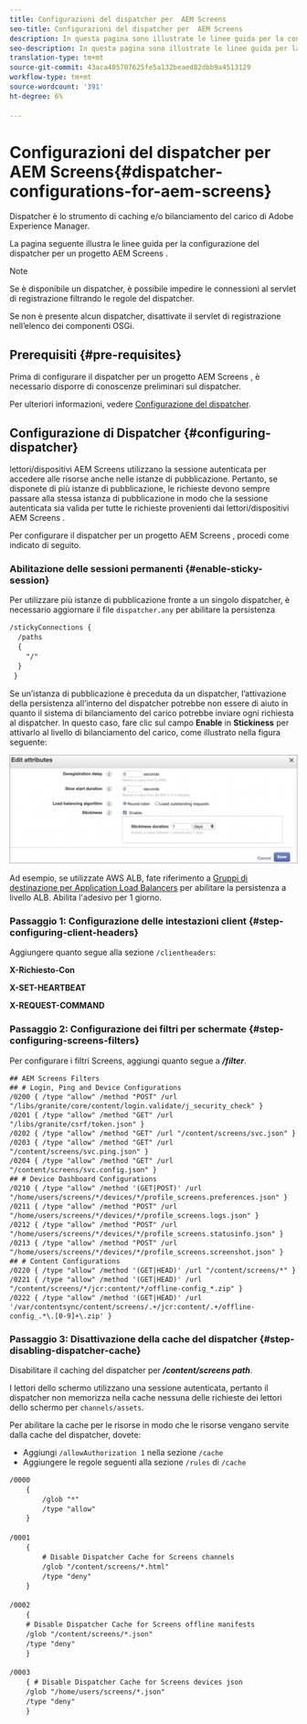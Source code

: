 ```yaml
---
title: Configurazioni del dispatcher per  AEM Screens
seo-title: Configurazioni del dispatcher per  AEM Screens
description: In questa pagina sono illustrate le linee guida per la configurazione del dispatcher per un progetto AEM Screens .
seo-description: In questa pagina sono illustrate le linee guida per la configurazione del dispatcher per un progetto AEM Screens .
translation-type: tm+mt
source-git-commit: 43aca405707625fe5a132beaed82dbb9a4513129
workflow-type: tm+mt
source-wordcount: '391'
ht-degree: 6%

---
```



# Configurazioni del dispatcher per  AEM Screens{#dispatcher-configurations-for-aem-screens}

Dispatcher è lo strumento di caching e/o bilanciamento del carico di Adobe Experience Manager.

La pagina seguente illustra le linee guida per la configurazione del dispatcher per un progetto AEM Screens .

>[!NOTE]
>
>Se è disponibile un dispatcher, è possibile impedire le connessioni al servlet di registrazione filtrando le regole del dispatcher.
>
>Se non è presente alcun dispatcher, disattivate il servlet di registrazione nell’elenco dei componenti OSGi.

## Prerequisiti {#pre-requisites}

Prima di configurare il dispatcher per un progetto AEM Screens , è necessario disporre di conoscenze preliminari sul dispatcher.

Per ulteriori informazioni, vedere [Configurazione del dispatcher](https://docs.adobe.com/content/help/it-IT/experience-manager-dispatcher/using/configuring/dispatcher-configuration.html).

## Configurazione di Dispatcher {#configuring-dispatcher}

 lettori/dispositivi AEM Screens utilizzano la sessione autenticata per accedere alle risorse anche nelle istanze di pubblicazione. Pertanto, se disponete di più istanze di pubblicazione, le richieste devono sempre passare alla stessa istanza di pubblicazione in modo che la sessione autenticata sia valida per tutte le richieste provenienti dai lettori/dispositivi AEM Screens .

Per configurare il dispatcher per un progetto AEM Screens , procedi come indicato di seguito.

### Abilitazione delle sessioni permanenti {#enable-sticky-session}

Per utilizzare più istanze di pubblicazione fronte a un singolo dispatcher, è necessario aggiornare il file `dispatcher.any` per abilitare la persistenza

```xml
/stickyConnections {
  /paths
  {
    "/"
  }
 }
```

Se un’istanza di pubblicazione è preceduta da un dispatcher, l’attivazione della persistenza all’interno del dispatcher potrebbe non essere di aiuto in quanto il sistema di bilanciamento del carico potrebbe inviare ogni richiesta al dispatcher. In questo caso, fare clic sul campo **Enable** in **Stickiness** per attivarlo al livello di bilanciamento del carico, come illustrato nella figura seguente:

![immagine](/help/user-guide/assets/dispatcher/dispatcher-enable.png)

Ad esempio, se utilizzate AWS ALB, fate riferimento a [Gruppi di destinazione per Application Load Balancers](https://docs.aws.amazon.com/elasticloadbalancing/latest/application/load-balancer-target-groups.html) per abilitare la persistenza a livello ALB. Abilita l&#39;adesivo per 1 giorno.

### Passaggio 1: Configurazione delle intestazioni client {#step-configuring-client-headers}

Aggiungere quanto segue alla sezione `/clientheaders`:

**X-Richiesto-Con**

**X-SET-HEARTBEAT**

**X-REQUEST-COMMAND**

### Passaggio 2: Configurazione dei filtri per schermate {#step-configuring-screens-filters}

Per configurare i filtri Screens, aggiungi quanto segue a ***/filter***.

```
## AEM Screens Filters
## # Login, Ping and Device Configurations
/0200 { /type "allow" /method "POST" /url "/libs/granite/core/content/login.validate/j_security_check" }
/0201 { /type "allow" /method "GET" /url "/libs/granite/csrf/token.json" }
/0202 { /type "allow" /method "GET" /url "/content/screens/svc.json" }
/0203 { /type "allow" /method "GET" /url "/content/screens/svc.ping.json" }
/0204 { /type "allow" /method "GET" /url "/content/screens/svc.config.json" }
## # Device Dashboard Configurations
/0210 { /type "allow" /method '(GET|POST)' /url "/home/users/screens/*/devices/*/profile_screens.preferences.json" }
/0211 { /type "allow" /method "POST" /url "/home/users/screens/*/devices/*/profile_screens.logs.json" }
/0212 { /type "allow" /method "POST" /url "/home/users/screens/*/devices/*/profile_screens.statusinfo.json" }
/0213 { /type "allow" /method "POST" /url "/home/users/screens/*/devices/*/profile_screens.screenshot.json" }
## # Content Configurations
/0220 { /type "allow" /method '(GET|HEAD)' /url "/content/screens/*" }
/0221 { /type "allow" /method '(GET|HEAD)' /url "/content/screens/*/jcr:content/*/offline-config_*.zip" }
/0222 { /type "allow" /method '(GET|HEAD)' /url '/var/contentsync/content/screens/.+/jcr:content/.+/offline-config_.*\.[0-9]+\.zip' }
```

### Passaggio 3: Disattivazione della cache del dispatcher {#step-disabling-dispatcher-cache}

Disabilitare il caching del dispatcher per ***/content/screens path***.

I lettori dello schermo utilizzano una sessione autenticata, pertanto il dispatcher non memorizza nella cache nessuna delle richieste dei lettori dello schermo per `channels/assets`.

Per abilitare la cache per le risorse in modo che le risorse vengano servite dalla cache del dispatcher, dovete:

* Aggiungi `/allowAuthorization 1` nella sezione `/cache`
* Aggiungere le regole seguenti alla sezione `/rules` di `/cache`

```xml
/0000
    {
        /glob "*"
        /type "allow"
    }   

/0001
    {
        # Disable Dispatcher Cache for Screens channels
        /glob "/content/screens/*.html"
        /type "deny" 
    }

/0002
    {
    # Disable Dispatcher Cache for Screens offline manifests
    /glob "/content/screens/*.json"
    /type "deny"
    }

/0003
    { # Disable Dispatcher Cache for Screens devices json 
    /glob "/home/users/screens/*.json"
    /type "deny"
    }
```
